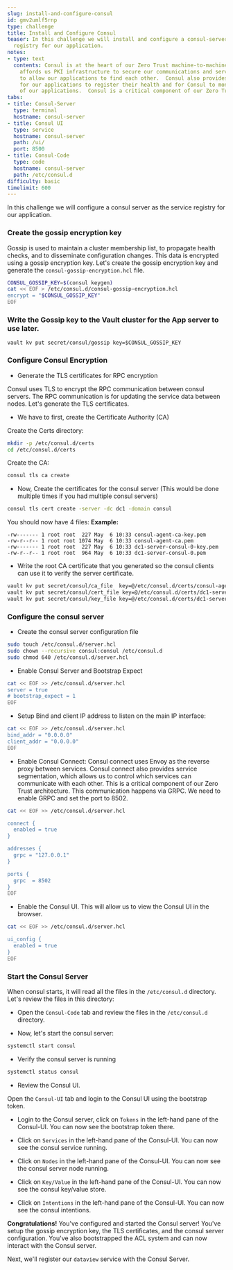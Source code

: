 ```yaml
---
slug: install-and-configure-consul
id: gmv2umlf5rnp
type: challenge
title: Install and Configure Consul
teaser: In this challenge we will install and configure a consul-server as the service
  registry for our application.
notes:
- type: text
  contents: Consul is at the heart of our Zero Trust machine-to-machine communication.  Consul
    affords us PKI infrastructure to secure our communications and service discovery
    to allow our applications to find each other.  Consul also provides a mechanism
    for our applications to register their health and for Consul to monitor the health
    of our applications.  Consul is a critical component of our Zero Trust architecture.
tabs:
- title: Consul-Server
  type: terminal
  hostname: consul-server
- title: Consul UI
  type: service
  hostname: consul-server
  path: /ui/
  port: 8500
- title: Consul-Code
  type: code
  hostname: consul-server
  path: /etc/consul.d
difficulty: basic
timelimit: 600
---
```


 In this challenge we will configure a consul server as the service registry for our application.

### Create the gossip encryption key

Gossip is used to maintain a cluster membership list, to propagate health checks, and to disseminate configuration changes.  This data is encrypted using a gossip encryption key.  Let's create the gossip encryption key and generate the `consul-gossip-encryption.hcl` file.

```bash
CONSUL_GOSSIP_KEY=$(consul keygen)
cat << EOF > /etc/consul.d/consul-gossip-encryption.hcl
encrypt = "$CONSUL_GOSSIP_KEY"
EOF
```

### Write the Gossip key to the Vault cluster for the App server to use later.

```hcl
vault kv put secret/consul/gossip key=$CONSUL_GOSSIP_KEY
```

### Configure Consul Encryption

* Generate the TLS certificates for RPC encryption

Consul uses TLS to encrypt the RPC communication between consul servers. The RPC communication is for updating the service data between nodes.   Let's generate the TLS certificates.

* We have to first, create the Certificate Authority (CA)

Create the Certs directory:

```bash
mkdir -p /etc/consul.d/certs
cd /etc/consul.d/certs
```

Create the CA:

```bash
consul tls ca create
```

* Now, Create the certificates for the consul server (This would be done multiple times if you had multiple consul servers)

```bash
consul tls cert create -server -dc dc1 -domain consul
```

You should now have 4 files:
**Example:**

```bash,nocopy
-rw------- 1 root root  227 May  6 10:33 consul-agent-ca-key.pem
-rw-r--r-- 1 root root 1074 May  6 10:33 consul-agent-ca.pem
-rw------- 1 root root  227 May  6 10:33 dc1-server-consul-0-key.pem
-rw-r--r-- 1 root root  964 May  6 10:33 dc1-server-consul-0.pem
```

* Write the root CA certificate that you generated so the consul clients can use it to verify the server certificate.

```bash
vault kv put secret/consul/ca_file  key=@/etc/consul.d/certs/consul-agent-ca.pem
vault kv put secret/consul/cert_file key=@/etc/consul.d/certs/dc1-server-consul-0.pem
vault kv put secret/consul/key_file key=@/etc/consul.d/certs/dc1-server-consul-0-key.pem
```

### Configure the consul server

* Create the consul server configuration file

```bash
sudo touch /etc/consul.d/server.hcl
sudo chown --recursive consul:consul /etc/consul.d
sudo chmod 640 /etc/consul.d/server.hcl
```

* Enable Consul Server and Bootstrap Expect

```bash
cat << EOF >> /etc/consul.d/server.hcl
server = true
# bootstrap_expect = 1
EOF
```

* Setup Bind and client IP address to listen on the main IP interface:

```bash
cat << EOF >> /etc/consul.d/server.hcl
bind_addr = "0.0.0.0"
client_addr = "0.0.0.0"
EOF
```

* Enable Consul Connect:
Consul connect uses Envoy as the reverse proxy between services.  Consul connect also provides service segmentation, which allows us to control which services can communicate with each other.  This is a critical component of our Zero Trust architecture. This communication happens via GRPC.  We need to enable GRPC and set the port to 8502.

```bash
cat << EOF >> /etc/consul.d/server.hcl

connect {
  enabled = true
}

addresses {
  grpc = "127.0.0.1"
}

ports {
  grpc  = 8502
}
EOF
```

* Enable the Consul UI. This will allow us to view the Consul UI in the browser.

```bash
cat << EOF >> /etc/consul.d/server.hcl

ui_config {
  enabled = true
}
EOF
```

### Start the Consul Server

When consul starts, it will read all the files in the `/etc/consul.d` directory.
Let's review the files in this directory:

* Open the `Consul-Code` tab and review the files in the `/etc/consul.d` directory.

* Now, let's start the consul server:

```bash
systemctl start consul
```

* Verify the consul server is running

```bash
systemctl status consul
```

<!-- ### Bootstrap the ACL system

The last step before we can interact with the Consul server is to bootstrap the Consul ACLs.   This will create the initial token and policy that we will use to configure our consul server.

This bootstrap token should be stored in an encrypted vault. For the purposes of this lab, we will store it in a file.

```bash
consul acl bootstrap > /etc/consul.d/consul-bootstrap-token.out
```

The response normally looks like this but we are saving to a file for use later.

```bash,nocopy
AccessorID:       687969a7-a840-bfd9-4adb-43a447d4237c
SecretID:         13c2c45c-59c9-039d-cb25-89e0ea05e3b1
Description:      Bootstrap Token (Global Management)
Local:            false
Create Time:      2023-05-07 09:20:21.933822946 +0000 UTC
Policies:
   00000000-0000-0000-0000-000000000001 - global-management
``` -->

* Review the Consul UI.

Open the `Consul-UI` tab and login to the Consul UI using the bootstrap token.

* Login to the Consul server, click on `Tokens` in the left-hand pane of the Consul-UI.  You can now see the bootstrap token there.

* Click on `Services` in the left-hand pane of the Consul-UI.  You can now see the consul service running.

* Click on `Nodes` in the left-hand pane of the Consul-UI.  You can now see the consul server node running.

* Click on `Key/Value` in the left-hand pane of the Consul-UI.  You can now see the consul key/value store.

* Click on `Intentions` in the left-hand pane of the Consul-UI.  You can now see the consul intentions.

**Congratulations!** You've configured and started the Consul server!  You've setup the gossip encryption key, the TLS certificates, and the consul server configuration.  You've also bootstrapped the ACL system and can now interact with the Consul server.

Next, we'll register our `dataview` service with the Consul Server.
